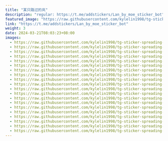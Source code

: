```yaml
---
title: "某只路过的岚"
description: "regular: https://t.me/addstickers/Lan_by_moe_sticker_bot"
featured_image: "https://raw.githubusercontent.com/kylelin1998/tg-sticker-spreading-worldwide-images/main/img/fa762b46-214d-4d37-9954-149419bcc229.jpg"
link: "https://t.me/addstickers/Lan_by_moe_sticker_bot"
weight: 3
date: 2024-03-21T08:03:23+08:00
images:
  - https://raw.githubusercontent.com/kylelin1998/tg-sticker-spreading-worldwide-images/main/img/fa762b46-214d-4d37-9954-149419bcc229.jpg
  - https://raw.githubusercontent.com/kylelin1998/tg-sticker-spreading-worldwide-images/main/img/fd47f0f9-1691-4721-9673-1fbcce5629cb.jpg
  - https://raw.githubusercontent.com/kylelin1998/tg-sticker-spreading-worldwide-images/main/img/9155c441-88c4-488f-94c6-59af704ed4b9.jpg
  - https://raw.githubusercontent.com/kylelin1998/tg-sticker-spreading-worldwide-images/main/img/788d1ea4-d050-42a5-8760-ca0b5f5a4091.jpg
  - https://raw.githubusercontent.com/kylelin1998/tg-sticker-spreading-worldwide-images/main/img/c4ac727f-f0af-470b-b9c0-ad1b09db072d.jpg
  - https://raw.githubusercontent.com/kylelin1998/tg-sticker-spreading-worldwide-images/main/img/ffea9d0b-d1ff-4baf-85ee-d0f6b45bbc57.jpg
  - https://raw.githubusercontent.com/kylelin1998/tg-sticker-spreading-worldwide-images/main/img/6e567094-f067-46c3-a223-30d3093ae045.jpg
  - https://raw.githubusercontent.com/kylelin1998/tg-sticker-spreading-worldwide-images/main/img/fb31c4c7-1f84-4649-a69e-b031120852cf.jpg
  - https://raw.githubusercontent.com/kylelin1998/tg-sticker-spreading-worldwide-images/main/img/6e7dfc2c-2611-4510-b8d9-5f741b69a5f7.jpg
  - https://raw.githubusercontent.com/kylelin1998/tg-sticker-spreading-worldwide-images/main/img/7d4af3b7-a982-4a47-b7b1-7c3dcf190db1.jpg
  - https://raw.githubusercontent.com/kylelin1998/tg-sticker-spreading-worldwide-images/main/img/8fc64a3a-da0f-47d5-b4ef-45916c8afb3e.jpg
  - https://raw.githubusercontent.com/kylelin1998/tg-sticker-spreading-worldwide-images/main/img/03a3a3e3-5389-4914-81d5-b44fdacf4708.jpg
  - https://raw.githubusercontent.com/kylelin1998/tg-sticker-spreading-worldwide-images/main/img/7b1daec7-a92c-4fa2-97b0-5c08f3877ce0.jpg
  - https://raw.githubusercontent.com/kylelin1998/tg-sticker-spreading-worldwide-images/main/img/b067f191-d686-4879-9035-3b27b31f9b28.jpg
  - https://raw.githubusercontent.com/kylelin1998/tg-sticker-spreading-worldwide-images/main/img/7f2e9501-cb0e-4d6c-a197-5a3219874760.jpg
  - https://raw.githubusercontent.com/kylelin1998/tg-sticker-spreading-worldwide-images/main/img/2d61e5c9-cb29-4276-96fa-43a56bbbb350.jpg
  - https://raw.githubusercontent.com/kylelin1998/tg-sticker-spreading-worldwide-images/main/img/4c3fda5d-f827-4326-ae34-8513b0940621.jpg
  - https://raw.githubusercontent.com/kylelin1998/tg-sticker-spreading-worldwide-images/main/img/6e20786f-7cf8-426a-9548-33bbe5b09767.jpg
  - https://raw.githubusercontent.com/kylelin1998/tg-sticker-spreading-worldwide-images/main/img/c684b728-c91b-4cd1-bf80-f87eb513dee4.jpg
  - https://raw.githubusercontent.com/kylelin1998/tg-sticker-spreading-worldwide-images/main/img/8fde4e50-628d-4f12-8f6d-1fea7af9b09e.jpg
---
```

